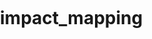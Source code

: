 # impact_mapping
<!DOCTYPE html>
<html>
  <head>
    <style type="text/css">
      html, body, #map-canvas { height: 100%; margin: 0; padding: 0;}
    </style>
    <script tpye="text/javascript"
      src="https://maps.googleapis.com/maps/api/js?key=AIzaSyB1LUVeu649Y9tdgOuF9calGE-UY3Wn9Ik">
    </script>
    <script tpy="text/javascript">
      function initialize() {
          var mapOptions = {
            center: { lat: 37, lng: -120},
            zoom: 6
          };
          var map = new google.maps.Map(document.getElementById('map-canvas'),
          mapOptions) ;
      }
      google.maps.event.addDomListener(window, 'load', initialize) ;
    </script>
  </head>
  <body>
<div id="map-canvas"></div>
  </body>
 </html>
